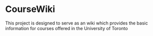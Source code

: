 # CourseWiki
This project is designed to serve as an wiki which provides the basic information for courses offered in the University of Toronto
